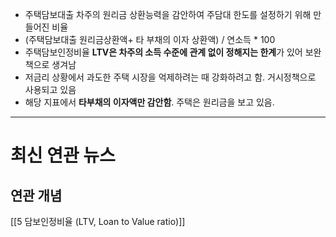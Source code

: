 - 주택담보대출 차주의 원리금 상환능력을 감안하여 주담대 한도를 설정하기 위해 만들어진 비율
- (주택담보대출 원리금상환액+ 타 부채의 이자 상환액) / 연소득 * 100
- 주택담보인정비율 **LTV은 차주의 소득 수준에 관계 없이 정해지는 한계**가 있어 보완책으로 생겨남
- 저금리 상황에서 과도한 주택 시장을 억제하려는 때 강화하려고 함. 거시정책으로 사용되고 있음
- 해당 지표에서 **타부채의 이자액만 감안함**. 주택은 원리금을 보고 있음.

-----
# 최신 연관 뉴스




## 연관 개념
[[5 담보인정비율 (LTV, Loan to Value ratio)]]
